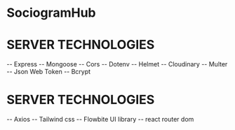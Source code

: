 # SociogramHub


# SERVER TECHNOLOGIES
-- Express
-- Mongoose
-- Cors
-- Dotenv
-- Helmet
-- Cloudinary
-- Multer
-- Json Web Token
-- Bcrypt

# SERVER TECHNOLOGIES
-- Axios
-- Tailwind css
-- Flowbite UI library
-- react router dom